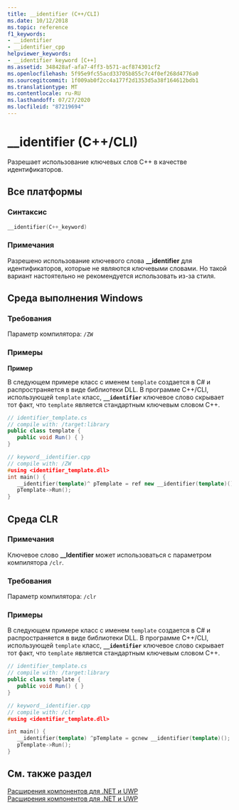 ```yaml
---
title: __identifier (C++/CLI)
ms.date: 10/12/2018
ms.topic: reference
f1_keywords:
- __identifier
- __identifier_cpp
helpviewer_keywords:
- __identifier keyword [C++]
ms.assetid: 348428af-afa7-4ff3-b571-acf874301cf2
ms.openlocfilehash: 5f95e9fc55acd33705b855c7c4f0ef268d4776a0
ms.sourcegitcommit: 1f009ab0f2cc4a177f2d1353d5a38f164612bdb1
ms.translationtype: MT
ms.contentlocale: ru-RU
ms.lasthandoff: 07/27/2020
ms.locfileid: "87219694"
---
```

# <a name="__identifier-ccli"></a>__identifier (C++/CLI)

Разрешает использование ключевых слов C++ в качестве идентификаторов.

## <a name="all-platforms"></a>Все платформы

### <a name="syntax"></a>Синтаксис

```cpp
__identifier(C++_keyword)
```

### <a name="remarks"></a>Примечания

Разрешено использование ключевого слова **__identifier** для идентификаторов, которые не являются ключевыми словами. Но такой вариант настоятельно не рекомендуется использовать из-за стиля.

## <a name="windows-runtime"></a>Среда выполнения Windows

### <a name="requirements"></a>Требования

Параметр компилятора: `/ZW`

### <a name="examples"></a>Примеры

**Пример**

В следующем примере класс с именем `template` создается в C# и распространяется в виде библиотеки DLL. В программе C++/CLI, использующей `template` класс, **`__identifier`** ключевое слово скрывает тот факт, что `template` является стандартным ключевым словом C++.

```csharp
// identifier_template.cs
// compile with: /target:library
public class template {
   public void Run() { }
}
```

```cpp
// keyword__identifier.cpp
// compile with: /ZW
#using <identifier_template.dll>
int main() {
   __identifier(template)^ pTemplate = ref new __identifier(template)();
   pTemplate->Run();
}
```

## <a name="common-language-runtime"></a>Среда CLR

### <a name="remarks"></a>Примечания

Ключевое слово **__Identifier** может использоваться с параметром компилятора `/clr`.

### <a name="requirements"></a>Требования

Параметр компилятора: `/clr`

### <a name="examples"></a>Примеры

В следующем примере класс с именем `template` создается в C# и распространяется в виде библиотеки DLL. В программе C++/CLI, использующей `template` класс, **`__identifier`** ключевое слово скрывает тот факт, что `template` является стандартным ключевым словом C++.

```csharp
// identifier_template.cs
// compile with: /target:library
public class template {
   public void Run() { }
}
```

```cpp
// keyword__identifier.cpp
// compile with: /clr
#using <identifier_template.dll>

int main() {
   __identifier(template) ^pTemplate = gcnew __identifier(template)();
   pTemplate->Run();
}
```

## <a name="see-also"></a>См. также раздел

[Расширения компонентов для .NET и UWP](component-extensions-for-runtime-platforms.md)<br/>
[Расширения компонентов для .NET и UWP](component-extensions-for-runtime-platforms.md)
